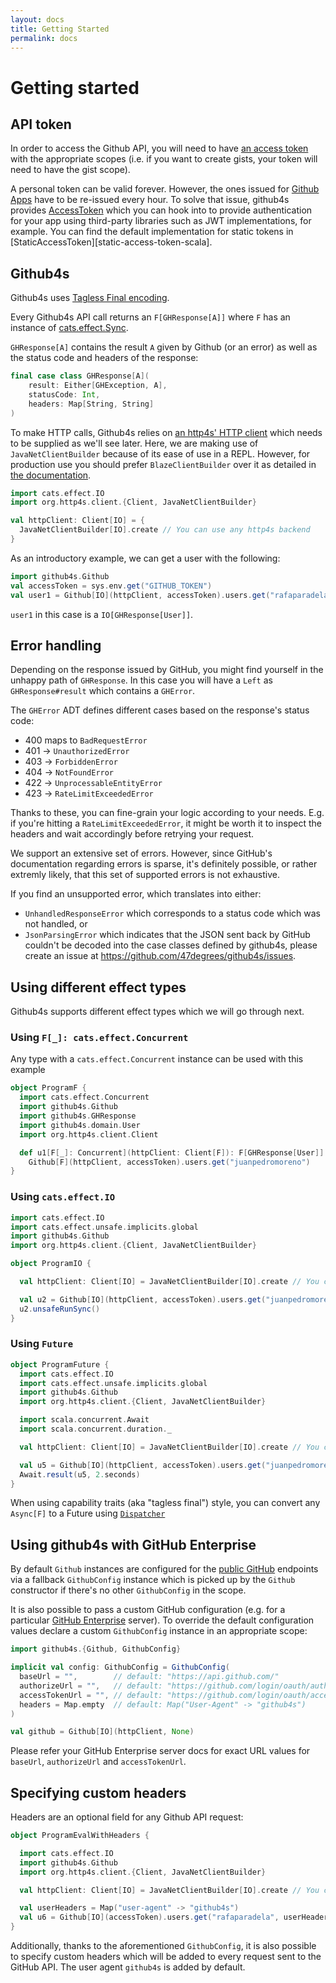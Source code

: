 ```yaml
---
layout: docs
title: Getting Started
permalink: docs
---
```


# Getting started

## API token

In order to access the Github API, you will need to have [an access token][access-token] with the
appropriate scopes (i.e. if you want to create gists, your token will need to have the gist scope).

A personal token can be valid forever. However, the ones issued for [Github Apps][github-app] have to be re-issued every hour. 
To solve that issue, github4s provides [AccessToken][access-token-scala] which you can hook into to provide authentication for your app using third-party libraries such as JWT implementations, for example.
You can find the default implementation for static tokens in [StaticAccessToken][static-access-token-scala].

## Github4s

Github4s uses [Tagless Final encoding](https://typelevel.org/blog/2017/12/27/optimizing-final-tagless.html).

Every Github4s API call returns an `F[GHResponse[A]]` where `F` has an instance of [cats.effect.Sync][cats-sync].

`GHResponse[A]` contains the result `A` given by Github (or an error) as well as the status code and
headers of the response:

```scala
final case class GHResponse[A](
    result: Either[GHException, A],
    statusCode: Int,
    headers: Map[String, String]
)
```

To make HTTP calls, Github4s relies on [an http4s' HTTP client][http4s-client] which needs to be
supplied as we'll see later. Here, we are making use of `JavaNetClientBuilder` because of its ease
of use in a REPL. However, for production use you should prefer `BlazeClientBuilder` over it as
detailed in [the documentation][http4s-client].

```scala mdoc:silent
import cats.effect.IO
import org.http4s.client.{Client, JavaNetClientBuilder}

val httpClient: Client[IO] = {
  JavaNetClientBuilder[IO].create // You can use any http4s backend
}
```

As an introductory example, we can get a user with the following:

```scala mdoc:silent
import github4s.Github
val accessToken = sys.env.get("GITHUB_TOKEN")
val user1 = Github[IO](httpClient, accessToken).users.get("rafaparadela")
```

`user1` in this case is a `IO[GHResponse[User]]`.

## Error handling

Depending on the response issued by GitHub, you might find yourself in the unhappy path of
`GHResponse`. In this case you will have a `Left` as `GHResponse#result` which contains a `GHError`.

The `GHError` ADT defines different cases based on the response's status code:
- 400 maps to `BadRequestError`
- 401   ->    `UnauthorizedError`
- 403   ->    `ForbiddenError`
- 404   ->    `NotFoundError`
- 422   ->    `UnprocessableEntityError`
- 423   ->    `RateLimitExceededError`

Thanks to these, you can fine-grain your logic according to your needs. E.g. if you're hitting a
`RateLimitExceededError`, it might be worth it to inspect the headers and wait accordingly before
retrying your request.

We support an extensive set of errors. However, since GitHub's documentation regarding
errors is sparse, it's definitely possible, or rather extremly likely, that this set of supported
errors is not exhaustive.

If you find an unsupported error, which translates into either:
- `UnhandledResponseError` which corresponds to a status code which was not handled, or
- `JsonParsingError` which indicates that the JSON sent back by GitHub couldn't be decoded into
the case classes defined by github4s,
please create an issue at https://github.com/47degrees/github4s/issues.

## Using different effect types

Github4s supports different effect types which we will go through next.

### Using `F[_]: cats.effect.Concurrent`

Any type with a `cats.effect.Concurrent` instance can be used with this example

```scala mdoc:compile-only
object ProgramF {
  import cats.effect.Concurrent
  import github4s.Github
  import github4s.GHResponse
  import github4s.domain.User
  import org.http4s.client.Client

  def u1[F[_]: Concurrent](httpClient: Client[F]): F[GHResponse[User]] =
    Github[F](httpClient, accessToken).users.get("juanpedromoreno")
}
```

### Using `cats.effect.IO`

```scala mdoc:compile-only
import cats.effect.IO
import cats.effect.unsafe.implicits.global  
import github4s.Github
import org.http4s.client.{Client, JavaNetClientBuilder}

object ProgramIO {

  val httpClient: Client[IO] = JavaNetClientBuilder[IO].create // You can use any http4s backend

  val u2 = Github[IO](httpClient, accessToken).users.get("juanpedromoreno")
  u2.unsafeRunSync()
}
```

### Using `Future`

```scala mdoc:compile-only
object ProgramFuture {
  import cats.effect.IO
  import cats.effect.unsafe.implicits.global
  import github4s.Github
  import org.http4s.client.{Client, JavaNetClientBuilder}

  import scala.concurrent.Await
  import scala.concurrent.duration._

  val httpClient: Client[IO] = JavaNetClientBuilder[IO].create // You can use any http4s backend

  val u5 = Github[IO](httpClient, accessToken).users.get("juanpedromoreno").unsafeToFuture()
  Await.result(u5, 2.seconds)
}
```

When using capability traits (aka "tagless final") style, you can convert any `Async[F]` to a Future using [`Dispatcher`][dispatcher]

## Using github4s with GitHub Enterprise

By default `Github` instances are configured for the [public GitHub][public-github] endpoints via a fallback
`GithubConfig` instance which is picked up by the `Github` constructor if there's no other `GithubConfig` in the scope.

It is also possible to pass a custom GitHub configuration (e.g. for a particular [GitHub Enterprise][github-enterprise]
server). To override the default configuration values declare a custom `GithubConfig` instance in an appropriate
scope:

```scala mdoc:nest:silent
import github4s.{Github, GithubConfig}

implicit val config: GithubConfig = GithubConfig(
  baseUrl = "",        // default: "https://api.github.com/"
  authorizeUrl = "",   // default: "https://github.com/login/oauth/authorize?client_id=%s&redirect_uri=%s&scope=%s&state=%s"
  accessTokenUrl = "", // default: "https://github.com/login/oauth/access_token"
  headers = Map.empty  // default: Map("User-Agent" -> "github4s")
)

val github = Github[IO](httpClient, None)
```
Please refer your GitHub Enterprise server docs for exact URL values for `baseUrl`, `authorizeUrl` and `accessTokenUrl`.

## Specifying custom headers

Headers are an optional field for any Github API request:

```scala mdoc:silent:fail
object ProgramEvalWithHeaders {

  import cats.effect.IO
  import github4s.Github
  import org.http4s.client.{Client, JavaNetClientBuilder}

  val httpClient: Client[IO] = JavaNetClientBuilder[IO].create // You can use any http4s backend

  val userHeaders = Map("user-agent" -> "github4s")
  val u6 = Github[IO](accessToken).users.get("rafaparadela", userHeaders)
}
```

Additionally, thanks to the aforementioned `GithubConfig`, it is also possible to specify custom
headers which will be added to every request sent to the GitHub API. The user agent `github4s` is
added by default.

[access-token]: https://github.com/settings/tokens
[github-app]: https://github.com/settings/apps
[access-token-scala]: https://github.com/47degrees/github4s/blob/master/github4s/src/main/scala/github4s/algebras/AccessToken.scala
[access-token-scala]: https://github.com/47degrees/github4s/blob/master/github4s/src/main/scala/github4s/interpreters/StaticAccessToken.scala
[cats-sync]: https://typelevel.org/cats-effect/typeclasses/sync.html
[dispatcher]: https://typelevel.org/cats-effect/docs/std/dispatcher
[http4s-client]: https://http4s.org/v0.23/client/
[public-github]: https://github.com
[github-enterprise]: https://github.com/enterprise
